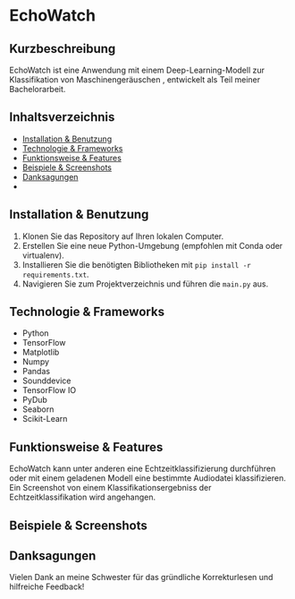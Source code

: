 # EchoWatch

## Kurzbeschreibung
EchoWatch ist eine Anwendung mit einem Deep-Learning-Modell zur Klassifikation von Maschinengeräuschen , entwickelt als Teil meiner Bachelorarbeit.

## Inhaltsverzeichnis
- [Installation & Benutzung](#installation--benutzung)
- [Technologie & Frameworks](#technologie--frameworks)
- [Funktionsweise & Features](#funktionsweise--features)
- [Beispiele & Screenshots](#beispiele--screenshots)
- [Danksagungen](#danksagungen)
- 
## Installation & Benutzung
1. Klonen Sie das Repository auf Ihren lokalen Computer.
2. Erstellen Sie eine neue Python-Umgebung (empfohlen mit Conda oder virtualenv).
3. Installieren Sie die benötigten Bibliotheken mit `pip install -r requirements.txt`.
4. Navigieren Sie zum Projektverzeichnis und führen die `main.py` aus.

## Technologie & Frameworks
- Python
- TensorFlow
- Matplotlib
- Numpy
- Pandas
- Sounddevice
- TensorFlow IO
- PyDub
- Seaborn
- Scikit-Learn

## Funktionsweise & Features
EchoWatch kann unter anderen eine Echtzeitklassifizierung durchführen oder mit einem geladenen Modell eine bestimmte Audiodatei klassifizieren.
Ein Screenshot von einem Klassifikationsergebniss der Echtzeitklassifikation wird angehangen.

## Beispiele & Screenshots


## Danksagungen
Vielen Dank an meine Schwester für das gründliche Korrekturlesen und hilfreiche Feedback!


